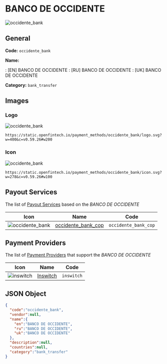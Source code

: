 
# BANCO DE OCCIDENTE 
![occidente_bank](https://static.openfintech.io/payment_methods/occidente_bank/logo.svg?w=400&c=v0.59.26#w200)  

## General 
**Code:** `occidente_bank` 
 
**Name:** 
 
:	[EN] BANCO DE OCCIDENTE 
:	[RU] BANCO DE OCCIDENTE 
:	[UK] BANCO DE OCCIDENTE 
 
**Category:** `bank_transfer` 
 

## Images 

### Logo 
![occidente_bank](https://static.openfintech.io/payment_methods/occidente_bank/logo.svg?w=400&c=v0.59.26#w200)  

```
https://static.openfintech.io/payment_methods/occidente_bank/logo.svg?w=400&c=v0.59.26#w200
```  

### Icon 
![occidente_bank](https://static.openfintech.io/payment_methods/occidente_bank/icon.svg?w=278&c=v0.59.26#w100)  

```
https://static.openfintech.io/payment_methods/occidente_bank/icon.svg?w=278&c=v0.59.26#w100
```  

## Payout Services 
 
The list of [Payout Services](/payout-services/) based on the _BANCO DE OCCIDENTE_ 

|Icon|Name|Code| 
|:---:|:---:|:---:| 
|![occidente_bank](https://static.openfintech.io/payout_methods/occidente_bank/icon.svg?w=278&c=v0.59.26#w40) |[occidente_bank_cop](/payout-services/occidente_bank_cop/)|`occidente_bank_cop`| 
 

## Payment Providers 
 
The list of [Payment Providers](/payment-providers/) that support the _BANCO DE OCCIDENTE_ 

|Icon|Name|Code| 
|:---:|:---:|:---:| 
|![inswitch](https://static.openfintech.io/payment_providers/inswitch/icon.png?w=278&c=v0.59.26#w100) |[Inswitch](/payment-providers/inswitch/)|`inswitch`| 
 

## JSON Object 

```json
{
  "code":"occidente_bank",
  "vendor":null,
  "name":{
    "en":"BANCO DE OCCIDENTE",
    "ru":"BANCO DE OCCIDENTE",
    "uk":"BANCO DE OCCIDENTE"
  },
  "description":null,
  "countries":null,
  "category":"bank_transfer"
}
```  

